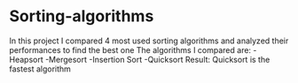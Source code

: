 # Sorting-algorithms
 In this project I compared 4 most used sorting algorithms and analyzed their performances to find the best one
 The algorithms I compared are:
 -Heapsort
 -Mergesort
 -Insertion Sort
 -Quicksort
 Result: Quicksort is the fastest algorithm
